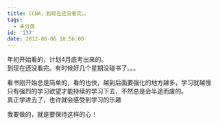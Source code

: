 ```yaml
---
title: CCNA，到现在还没看完。。
tags:
  - 未分类
id: '137'
date: 2012-08-06 10:56:00
---
```


年初开始看的，计划4月底考出来的。  
到现在还没看完。有时候好几个星期没碰书了。。。  
  
看书刚开始总是简单的，看的也快，越到后面要强化的地方越多，学习就越慢  
只有强烈的学习欲望才能持续的学习下去，不然总是会半途而废的。  
真正学进去了，也许就会感受到学习的乐趣  
  
我要做的，就是要保持这样的心！